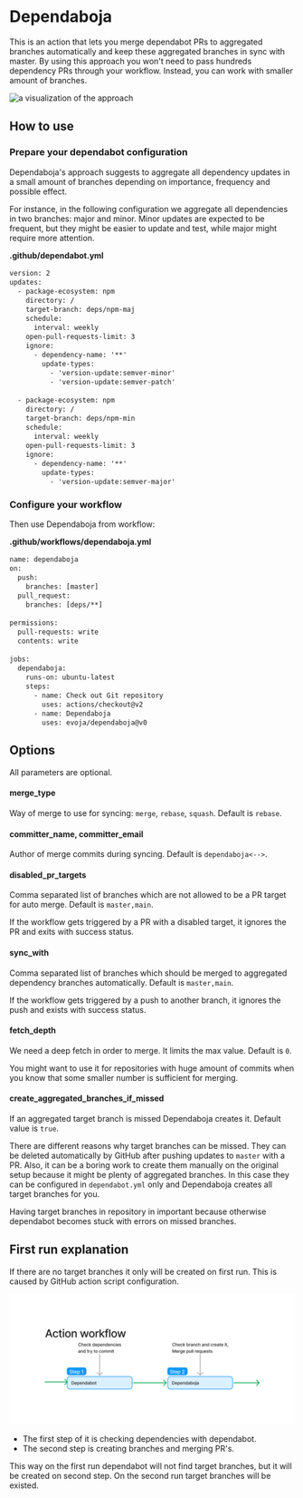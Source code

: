 # Dependaboja

This is an action that lets you merge dependabot PRs to aggregated branches
automatically and keep these aggregated branches in sync with master.
By using this approach you won't need to pass hundreds dependency PRs through
your workflow. Instead, you can work with smaller amount of branches.

![a visualization of the approach](./diagram.png)

## How to use

### Prepare your dependabot configuration

Dependaboja's approach suggests to aggregate all dependency updates
in a small amount of branches depending on importance, frequency and possible effect.

For instance, in the following configuration we aggregate all dependencies in
two branches: major and minor. Minor updates are expected to be frequent, but
they might be easier to update and test, while major might require more attention.

**.github/dependabot.yml**
```
version: 2
updates:
  - package-ecosystem: npm
    directory: /
    target-branch: deps/npm-maj
    schedule:
      interval: weekly
    open-pull-requests-limit: 3
    ignore:
      - dependency-name: '**'
        update-types:
          - 'version-update:semver-minor'
          - 'version-update:semver-patch'

  - package-ecosystem: npm
    directory: /
    target-branch: deps/npm-min
    schedule:
      interval: weekly
    open-pull-requests-limit: 3
    ignore:
      - dependency-name: '**'
        update-types:
          - 'version-update:semver-major'
```

### Configure your workflow

Then use Dependaboja from workflow:

**.github/workflows/dependaboja.yml**
```
name: dependaboja
on:
  push:
    branches: [master]
  pull_request:
    branches: [deps/**]

permissions:
  pull-requests: write
  contents: write

jobs:
  dependaboja:
    runs-on: ubuntu-latest
    steps:
      - name: Check out Git repository
        uses: actions/checkout@v2
      - name: Dependaboja
        uses: evoja/dependaboja@v0
```

## Options
All parameters are optional.

#### merge_type

Way of merge to use for syncing: `merge`, `rebase`, `squash`. Default is `rebase`.

#### committer_name, committer_email

Author of merge commits during syncing. Default is `dependaboja<-->`.

#### disabled_pr_targets

Comma separated list of branches which are not allowed to be a PR target for auto merge. Default is `master,main`.

If the workflow gets triggered by a PR with a disabled target, it ignores the PR and exits with success status.

#### sync_with
Comma separated list of branches which should be merged to aggregated dependency branches automatically. Default is `master,main`.

If the workflow gets triggered by a push to another branch, it ignores the push
and exists with success status.

#### fetch_depth

We need a deep fetch in order to merge. It limits the max value. Default is `0`.

You might want to use it for repositories with huge amount of commits when you know
that some smaller number is sufficient for merging.

#### create_aggregated_branches_if_missed

If an aggregated target branch is missed Dependaboja creates it.
Default value is `true`.

There are different reasons why target branches can be missed.
They can be deleted automatically by GitHub after pushing updates
to `master` with a PR. Also, it can be a boring work to create them
manually on the original setup because it might be plenty
of aggregated branches. In this case they can be configured
in `dependabot.yml` only and Dependaboja creates all target branches
for you.

Having target branches in repository in important because otherwise
dependabot becomes stuck with errors on missed branches.

## First run explanation

If there are no target branches it only will be created on first run.
This is caused by GitHub action script configuration.

![workflow scheme](./workflow.png)

- The first step of it is checking dependencies with dependabot.
- The second step is creating branches and merging PR's.

This way on the first run dependabot will not find target branches,
but it will be created on second step.
On the second run target branches will be existed.

